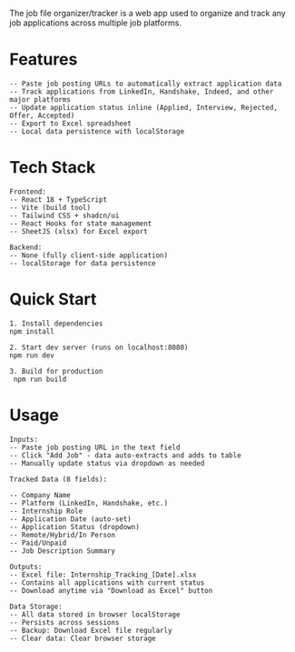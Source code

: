 The job file organizer/tracker is a web app used to organize and track any job applications across multiple job platforms.
# Features
    -- Paste job posting URLs to automatically extract application data
    -- Track applications from LinkedIn, Handshake, Indeed, and other major platforms
    -- Update application status inline (Applied, Interview, Rejected, Offer, Accepted)
    -- Export to Excel spreadsheet
    -- Local data persistence with localStorage

# Tech Stack
    Frontend:
    -- React 18 + TypeScript
    -- Vite (build tool)
    -- Tailwind CSS + shadcn/ui
    -- React Hooks for state management
    -- SheetJS (xlsx) for Excel export

    Backend:
    -- None (fully client-side application)
    -- localStorage for data persistence

# Quick Start
    1. Install dependencies
    npm install

    2. Start dev server (runs on localhost:8080)
    npm run dev

    3. Build for production
     npm run build

# Usage
    Inputs:
    -- Paste job posting URL in the text field
    -- Click "Add Job" - data auto-extracts and adds to table
    -- Manually update status via dropdown as needed

    Tracked Data (8 fields):

    -- Company Name
    -- Platform (LinkedIn, Handshake, etc.)
    -- Internship Role
    -- Application Date (auto-set)
    -- Application Status (dropdown)
    -- Remote/Hybrid/In Person
    -- Paid/Unpaid
    -- Job Description Summary

    Outputs:
    -- Excel file: Internship_Tracking_[Date].xlsx
    -- Contains all applications with current status
    -- Download anytime via "Download as Excel" button

    Data Storage:
    -- All data stored in browser localStorage
    -- Persists across sessions
    -- Backup: Download Excel file regularly
    -- Clear data: Clear browser storage

